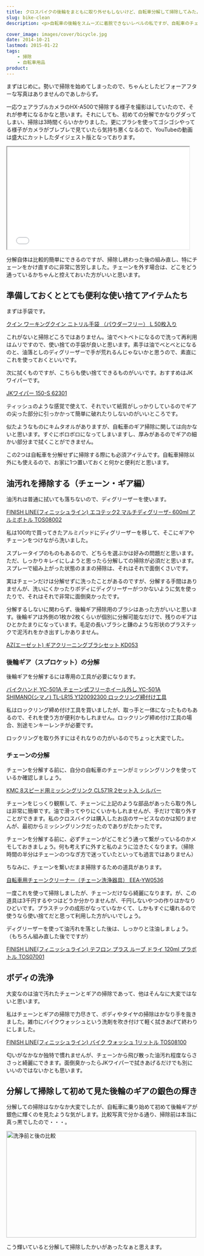 ```yaml
---
title: クロスバイクの後輪をまともに取り外せもしないけど、自転車分解して掃除してみたよ
slug: bike-clean
description: <p>自転車の後輪をスムーズに着脱できないレベルの私ですが、自転車のチェーンと後輪ギアを分解して掃除してみました。自転車を購入してから2年強の間に、積もり積もった油と泥とホコリによる真っ黒な汚れを落とすには、分解して掃除するしかなかったのです。</p>

cover_image: images/cover/bicycle.jpg
date: 2014-10-21
lastmod: 2015-01-22
tags: 
    - 掃除
    - 自転車用品
product:
---
```


<p>まずはじめに。勢いで掃除を始めてしまったので、ちゃんとしたビフォーアフターな写真はありませんのであしからず。</p>
<p>一応ウェアラブルカメラのHX-A500で掃除する様子を撮影はしていたので、それが参考になるかなと思います。それにしても、初めての分解でかなりグダってしまい、掃除は3時間くらいかかりました。更にブラシを使ってゴシゴシやってる様子がカメラがブレブレで見ていたら気持ち悪くなるので、YouTubeの動画は盛大にカットしたダイジェスト版となっております。</p>
<p><iframe width="480" height="270" src="//www.youtube.com/embed/A5qUs15_9Gc" allowfullscreen></iframe></p>
<p>分解自体は比較的簡単にできるのですが、掃除し終わった後の組み直し、特にチェーンをかけ直すのに非常に苦労しました。チェーンを外す場合は、どこをどう通っているかちゃんと控えておいた方がいいと思います。</p>
<h2>準備しておくととても便利な使い捨てアイテムたち</h2>
<p>まずは手袋です。</p>
<div data-role="amazonjs" data-asin="B0057DD21O" data-locale="JP" data-tmpl="" data-img-size="" class="asin_B0057DD21O_JP_ amazonjs_item"><div class="amazonjs_indicator"><span class="amazonjs_indicator_img"></span><a class="amazonjs_indicator_title" href="#">クイン ワーキングクイン ニトリル手袋 （パウダーフリー） L  50枚入り</a><span class="amazonjs_indicator_footer"></span></div></div>
<p>これがないと掃除どころではありません。油でベトベトになるので洗って再利用はムリですので、使い捨ての手袋が良いと思います。素手は油でべとべとになるのと、油落としのディグリーザーで手が荒れるんじゃないかと思うので、素直にこれを使っておくといいです。</p>
<p>次に拭くものですが、こちらも使い捨てできるものがいいです。おすすめはJKワイパーです。</p>
<div data-role="amazonjs" data-asin="B00215FNQI" data-locale="JP" data-tmpl="" data-img-size="" class="asin_B00215FNQI_JP_ amazonjs_item"><div class="amazonjs_indicator"><span class="amazonjs_indicator_img"></span><a class="amazonjs_indicator_title" href="#">JKワイパー 150-S 62301</a><span class="amazonjs_indicator_footer"></span></div></div>
<p>ティッシュのような感覚で使えて、それでいて紙質がしっかりしているのでギアの尖った部分に引っかかって簡単に破れたりしないのがいいところです。</p>
<p>似たようなものにキムタオルがありますが、自転車のギア掃除に関しては向かないと思います。すぐにボロボロになってしまいますし、厚みがあるのでギアの細かい部分まで拭くことができません。</p>
<p>この2つは自転車を分解せずに掃除する際にも必須アイテムです。自転車掃除以外にも使えるので、お家に1つ置いておくと何かと便利だと思います。</p>
<h2>油汚れを掃除する（チェーン・ギア編）</h2>
<p>油汚れは普通に拭いても落ちないので、ディグリーザーを使います。</p>
<div data-role="amazonjs" data-asin="B000FO317A" data-locale="JP" data-tmpl="" data-img-size="" class="asin_B000FO317A_JP_ amazonjs_item"><div class="amazonjs_indicator"><span class="amazonjs_indicator_img"></span><a class="amazonjs_indicator_title" href="#">FINISH LINE(フィニッシュライン) エコテック2 マルチディグリーザ- 600ml アルミボトル TOS08002</a><span class="amazonjs_indicator_footer"></span></div></div>
<p>私は100均で買ってきたアルミパッドにディグリーザーを移して、そこにギアやチェーンをつけながら洗いました。</p>
<p>スプレータイプのものもあるので、どちらを選ぶかは好みの問題だと思います。ただ、しっかりキレイにしようと思ったら分解しての掃除が必須だと思います。スプレーで組み上がった状態のままの掃除は、それはそれで面倒くさいです。</p>
<p>実はチェーンだけは分解せずに洗ったことがあるのですが、分解する手間はありませんが、洗いにくかったりボディにディグリーザーがつかないように気を使ったりで、それはそれで非常に面倒臭かったです。</p>
<p>分解するしないに関わらず、後輪ギア掃除用のブラシはあった方がいいと思います。後輪ギアは外側の1枚か2枚くらいが個別に分解可能なだけで、残りのギアはひとかたまりになっています。毛足の長いブラシと鎌のような形状のプラスチックで泥汚れをかき出すしかありません。</p>
<div data-role="amazonjs" data-asin="B00EES9FHI" data-locale="JP" data-tmpl="" data-img-size="" class="asin_B00EES9FHI_JP_ amazonjs_item"><div class="amazonjs_indicator"><span class="amazonjs_indicator_img"></span><a class="amazonjs_indicator_title" href="#">AZ(エーゼット) ギアクリーニングブラシセット KD053</a><span class="amazonjs_indicator_footer"></span></div></div>
<h3>後輪ギア（スプロケット）の分解</h3>
<p>後輪ギアを分解するには専用の工具が必要になります。</p>
<div data-role="amazonjs" data-asin="B002L15M68" data-locale="JP" data-tmpl="" data-img-size="" class="asin_B002L15M68_JP_ amazonjs_item"><div class="amazonjs_indicator"><span class="amazonjs_indicator_img"></span><a class="amazonjs_indicator_title" href="#">バイクハンド YC-501A チェーン式フリーホイール外し YC-501A</a><span class="amazonjs_indicator_footer"></span></div></div>
<div data-role="amazonjs" data-asin="B000OYLUSS" data-locale="JP" data-tmpl="" data-img-size="" class="asin_B000OYLUSS_JP_ amazonjs_item"><div class="amazonjs_indicator"><span class="amazonjs_indicator_img"></span><a class="amazonjs_indicator_title" href="#">SHIMANO(シマノ) TL-LR15 Y120092300 ロックリング締付け工具</a><span class="amazonjs_indicator_footer"></span></div></div>
<p>私はロックリング締め付け工具を買いましたが、取っ手と一体になったものもあるので、それを使う方が便利かもしれません。ロックリング締め付け工具の場合、別途モンキーレンチが必要です。</p>
<p>ロックリングを取り外すにはそれなりの力がいるのでちょっと大変でした。</p>
<h3>チェーンの分解</h3>
<p>チェーンを分解する前に、自分の自転車のチェーンがミッシングリンクを使っているか確認しましょう。</p>
<div data-role="amazonjs" data-asin="B002BWPL1S" data-locale="JP" data-tmpl="" data-img-size="" class="asin_B002BWPL1S_JP_ amazonjs_item"><div class="amazonjs_indicator"><span class="amazonjs_indicator_img"></span><a class="amazonjs_indicator_title" href="#">KMC 8スピード用ミッシングリンク CL571R 2セット入 シルバー</a><span class="amazonjs_indicator_footer"></span></div></div>
<p>チェーンをじっくり観察して、チェーンに上記のような部品があったら取り外しは非常に簡単です。油で滑ってやりにくいかもしれませんが、手だけで取り外すことができます。私のクロスバイクは購入したお店のサービスなのかは知りませんが、最初からミッシングリンクだったのでありがたかったです。</p>
<p>チェーンを分解する前に、必ずチェーンがどこをどう通って繋がっているのかメモしておきましょう。何も考えずに外すと私のように泣きたくなります。（掃除時間の半分はチェーンのつなぎ方で迷っていたといっても過言ではありません）</p>
<p>ちなみに、チェーンを繋いだまま掃除するための道具があります。</p>
<div data-role="amazonjs" data-asin="B0070Q3H4I" data-locale="JP" data-tmpl="" data-img-size="" class="asin_B0070Q3H4I_JP_ amazonjs_item"><div class="amazonjs_indicator"><span class="amazonjs_indicator_img"></span><a class="amazonjs_indicator_title" href="#">自転車用チェーンクリーナー（チェーン洗浄器具） EEA-YW0536</a><span class="amazonjs_indicator_footer"></span></div></div>
<p>一度これを使って掃除しましたが、チェーンだけなら綺麗になります。が、この道具は3千円するやつはどうか分かりませんが、千円しないやつの作りはかなりひどいです。プラスチックの成形がなっていなかくて、しかもすぐに壊れるので使うなら使い捨てだと思って利用した方がいいでしょう。</p>
<p>ディグリーザーを使って油汚れを落とした後は、しっかりと注油しましょう。（もちろん組み直した後でですが）</p>
<div data-role="amazonjs" data-asin="B002IDZXRM" data-locale="JP" data-tmpl="" data-img-size="" class="asin_B002IDZXRM_JP_ amazonjs_item"><div class="amazonjs_indicator"><span class="amazonjs_indicator_img"></span><a class="amazonjs_indicator_title" href="#">FINISH LINE(フィニッシュライン) テフロン プラス ルーブ ドライ 120ml プラボトル TOS07001</a><span class="amazonjs_indicator_footer"></span></div></div>
<h2>ボディの洗浄</h2>
<p>大変なのは油で汚れたチェーンとギアの掃除であって、他はそんなに大変ではないと思います。</p>
<p>私はチェーンとギアの掃除で力尽きて、ボディやタイヤの掃除はかなり手を抜きました。雑巾にバイクウォッシュという洗剤を吹き付けて軽く拭きあげて終わりにしました。</p>
<div data-role="amazonjs" data-asin="B001GCER7S" data-locale="JP" data-tmpl="" data-img-size="" class="asin_B001GCER7S_JP_ amazonjs_item"><div class="amazonjs_indicator"><span class="amazonjs_indicator_img"></span><a class="amazonjs_indicator_title" href="#">FINISH LINE(フィニッシュライン) バイク ウォッシュ 1リットル TOS08100</a><span class="amazonjs_indicator_footer"></span></div></div>
<p>匂いがなかなか独特で慣れませんが、チェーンから飛び散った油汚れ程度ならささっと綺麗にできます。面倒臭かったらJKワイパーで拭きあげるだけでも別にいいのではないかとも思います。</p>
<h2>分解して掃除して初めて見た後輪のギアの銀色の輝き</h2>
<p>分解しての掃除はなかなか大変でしたが、自転車に乗り始めて初めて後輪ギアが銀色に輝くのを見たような気がします。比較写真で分かる通り、掃除前は本当に真っ黒でしたので・・・。</p>
<p><img src="https://wantit.gcreate.jp/wp-content/uploads/2014/10/11f8650e06bbd8f7d43ecf37f80fedca.jpg" alt="洗浄前と後の比較" title="洗浄前と後の比較.jpg" width="500" height="281" /></p>
<p>こう輝いていると分解して掃除したかいがあったなぁと思えます。</p>

  